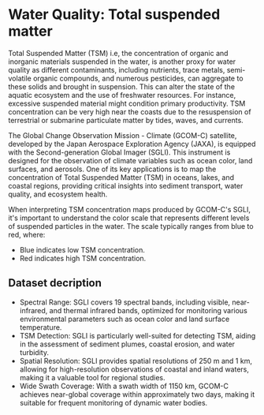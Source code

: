 # Water Quality: Total suspended matter
Total Suspended Matter (TSM) i.e, the concentration of organic and inorganic materials suspended in the water, is another proxy for water quality as different contaminants, including nutrients, trace metals, semi-volatile organic compounds, and numerous pesticides, can aggregate to these solids and brought in suspension. This can alter the state of the aquatic ecosystem and the use of freshwater resources. For instance, excessive suspended material might condition primary productivity. TSM concentration can be very high near the coasts due to the resuspension of terrestrial or submarine particulate matter by tides, waves, and currents.

The Global Change Observation Mission - Climate (GCOM-C) satellite, developed by the Japan Aerospace Exploration Agency (JAXA), is equipped with the Second-generation Global Imager (SGLI). This instrument is designed for the observation of climate variables such as ocean color, land surfaces, and aerosols. One of its key applications is to map the concentration of Total Suspended Matter (TSM) in oceans, lakes, and coastal regions, providing critical insights into sediment transport, water quality, and ecosystem health.

When interpreting TSM concentration maps produced by GCOM-C's SGLI, it's important to understand the color scale that represents different levels of suspended particles in the water. The scale typically ranges from blue to red, where:

- Blue indicates low TSM concentration.
- Red indicates high TSM concentration.

## Dataset decription
- Spectral Range: SGLI covers 19 spectral bands, including visible, near-infrared, and thermal infrared bands, optimized for monitoring various environmental parameters such as ocean color and land surface temperature.
- TSM Detection: SGLI is particularly well-suited for detecting TSM, aiding in the assessment of sediment plumes, coastal erosion, and water turbidity.
- Spatial Resolution: SGLI provides spatial resolutions of 250 m and 1 km, allowing for high-resolution observations of coastal and inland waters, making it a valuable tool for regional studies.
- Wide Swath Coverage: With a swath width of 1150 km, GCOM-C achieves near-global coverage within approximately two days, making it suitable for frequent monitoring of dynamic water bodies.
 
